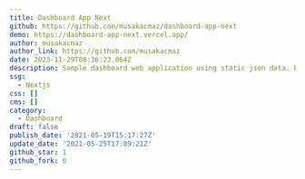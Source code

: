 ```yaml
---
title: Dashboard App Next
github: https://github.com/musakacmaz/dashboard-app-next
demo: https://dashboard-app-next.vercel.app/
author: musakacmaz
author_link: https://github.com/musakacmaz
date: 2023-11-29T08:36:23.064Z
description: Sample dashboard web application using static json data. Built with Next.js
ssg:
  - Nextjs
css: []
cms: []
category:
  - Dashboard
draft: false
publish_date: '2021-05-19T15:17:27Z'
update_date: '2021-05-25T17:09:21Z'
github_star: 1
github_fork: 0
---
```


